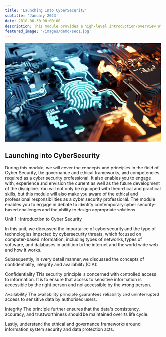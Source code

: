 ```yaml
---
title: 'Launching Into CyberSecurity'
subtitle: 'January 2023'
date: 2018-06-30 00:00:00
description: This module provides a high-level introduction/overview of the topics covered in greater detail in other modules of the Master's programme.
featured_image: '/images/demo/sec1.jpg'
---
```


![](/images/demo/sec1.jpg)

## Launching Into CyberSecurity

During this module, we will cover the concepts and principles in the field of Cyber Security, the governance and ethical frameworks, and competencies required as a cyber security professional. It also enables you to engage with, experience and envision the current as well as the future development of the discipline. You will not only be equipped with theoretical and practical skills, but this module will also make you aware of the ethical and professional responsibilities as a cyber security professional. The module enables you to engage in debate to identify contemporary cyber security-based challenges and the ability to design appropriate solutions.

Unit 1 : Introduction to Cyber Security

In this unit, we discussed the importance of cybersecurity and the type of technologies impacted by cybersecurity threats, which focused on computer-based information, including types of networks, types of software, and databases in addition to the internet and the world wide web and how it works.

Subsequently, in every detail manner, we discussed the concepts of confidentiality, integrity and availability (CIA):

Confidentiality
This security principle is concerned with controlled access to information. It is to ensure that access to sensitive information is accessible by the right person and not accessible by the wrong person.

 Availability
The availability principle guarantees reliability and uninterrupted access to sensitive data by authorised users.

Integrity
 The principle further ensures that the data's consistency, accuracy, and trustworthiness should be maintained over its life cycle.


Lastly, understand the ethical and governance frameworks around information system security and data protection acts.


